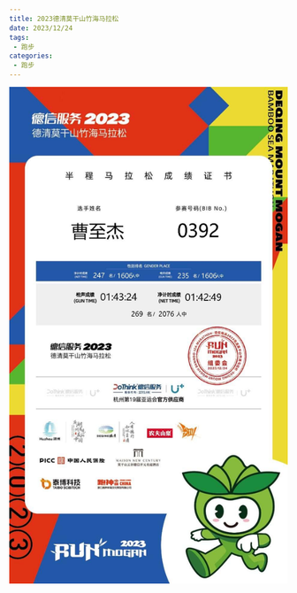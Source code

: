 ```yaml
---
title: 2023德清莫干山竹海马拉松
date: 2023/12/24
tags: 
 - 跑步
categories:
 - 跑步
---
```


<img src="./img/12.png"/>